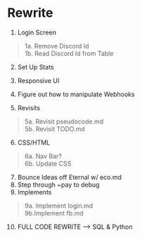 # Rewrite
1. Login Screen
> 1a. Remove Discord Id<br>
  1b. Read Discord Id from Table
  
2. Set Up Stats
3. Responsive UI
4. Figure out how to manipulate Webhooks

5. Revisits
> 5a. Revisit pseudocode.md<br>
  5b. Revisit TODO.md
6. CSS/HTML
> 6a. Nav Bar?<br>
  6b. Update CSS
7. Bounce Ideas off Eternal w/ eco.md
8. Step through ~pay to debug
9. Implements
> 9a. Implement login.md<br>
  9b.Implement fb.md

10. FULL CODE REWRITE --> SQL & Python
